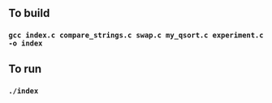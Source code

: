 ## To build

### `gcc index.c compare_strings.c swap.c my_qsort.c experiment.c -o index`

## To run

### `./index`